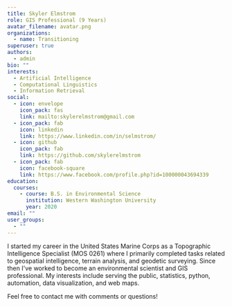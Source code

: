 ```yaml
---
title: Skyler Elmstrom
role: GIS Professional (9 Years)
avatar_filename: avatar.png
organizations:
  - name: Transitioning
superuser: true
authors:
  - admin
bio: ""
interests:
  - Artificial Intelligence
  - Computational Linguistics
  - Information Retrieval
social:
  - icon: envelope
    icon_pack: fas
    link: mailto:skylerelmstrom@gmail.com
  - icon_pack: fab
    icon: linkedin
    link: https://www.linkedin.com/in/selmstrom/
  - icon: github
    icon_pack: fab
    link: https://github.com/skylerelmstrom
  - icon_pack: fab
    icon: facebook-square
    link: https://www.facebook.com/profile.php?id=100000043694339
education:
  courses:
    - course: B.S. in Environmental Science
      institution: Western Washington University
      year: 2020
email: ""
user_groups:
  - ""
---
```

I started my career in the United States Marine Corps as a Topographic Intelligence Specialist (MOS 0261) where I primarily completed tasks related to geospatial intelligence, terrain analysis, and geodetic surveying. Since then I've worked to become an environmental scientist and GIS professional. My interests include serving the public, statistics, python, automation, data visualization, and web maps.

Feel free to contact me with comments or questions!